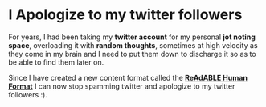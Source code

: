 # I Apologize to my twitter followers

For years, I had been taking my **twitter account** for my personal **jot noting space**, overloading it with **random thoughts**, sometimes at high velocity as they come in my brain and I need to put them down to discharge it so as to be able to find them later on.

Since I have created a new content format called the [**ReAdABLE Human Format**](http://readablehumanformat.com) I can now stop spamming twitter and apologize to my twitter followers :).
